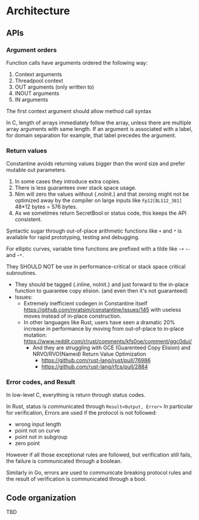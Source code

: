 # Architecture

## APIs

### Argument orders

Function calls have arguments ordered the following way:

1. Context arguments
2. Threadpool context
3. OUT arguments (only written to)
4. INOUT arguments
5. IN arguments

The first context argument should allow method call syntax

In C, length of arrays immediately follow the array, unless there are multiple array arguments with same length.
If an argument is associated with a label, for domain separation for example,
that label precedes the argument.

### Return values

Constantine avoids returning values bigger than the word size
and prefer mutable out parameters.

1. In some cases they introduce extra copies.
2. There is less guarantees over stack space usage.
3. Nim will zero the values without {.noInit.}
   and that zeroing might not be optimized away by the compiler
   on large inputs like `Fp12[BLS12_381]` 48\*12 bytes = 576 bytes.
4. As we sometimes return SecretBool or status code, this keeps the API consistent.

Syntactic sugar through out-of-place arithmetic functions like `+` and `*`
is available for rapid prototyping, testing and debugging.

For elliptic curves, variable time functions are prefixed with a tilde like
`~+` `~-` and `~*`.

They SHOULD NOT be use in performance-critical or stack space critical
subroutines.
- They should be tagged {.inline, noInit.} and just forward to the in-place function
  to guarantee copy elision. (and even then it's not guaranteed)
- Issues:
  - Extremely inefficient codegen in Constantine itself https://github.com/mratsim/constantine/issues/145
    with useless moves instead of in-place construction.
  - In other languages like Rust, users have seen a dramatic 20% increase in performance by moving from out-of-place to in-place mutation: https://www.reddit.com/r/rust/comments/kfs0oe/comment/ggc0dui/
    - And they are struggling with GCE (Guarenteed Copy Elision) and NRVO/RVO(Named) Return Value Optimization
      - https://github.com/rust-lang/rust/pull/76986
      - https://github.com/rust-lang/rfcs/pull/2884

### Error codes, and Result

In low-level C, everything is return through status codes.

In Rust, status is communicated through `Result<Output, Error>`
In particular for verification, Errors are used if the protocol is not followed:
- wrong input length
- point not on curve
- point not in subgroup
- zero point

However if all those exceptional rules are followed, but verification still fails,
the failure is communicated through a boolean.

Similarly in Go, errors are used to communicate breaking protocol rules
and the result of verification is communicated through a bool.

## Code organization

TBD
